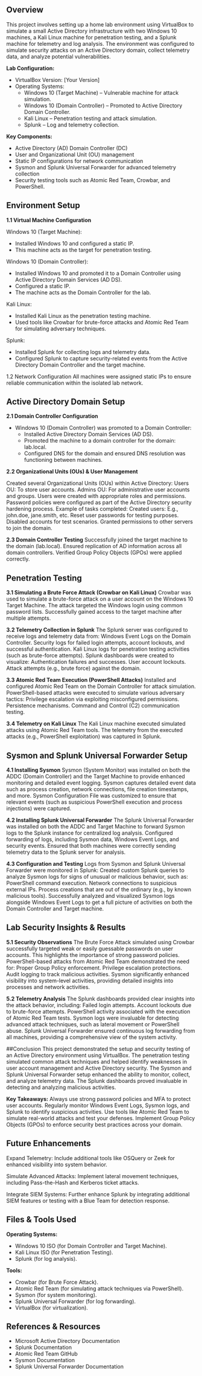 ## Overview
This project involves setting up a home lab environment using VirtualBox to simulate a small Active Directory infrastructure with two Windows 10 machines, a Kali Linux machine for penetration testing, and a Splunk machine for telemetry and log analysis. The environment was configured to simulate security attacks on an Active Directory domain, collect telemetry data, and analyze potential vulnerabilities.

**Lab Configuration:**
- VirtualBox Version: [Your Version]
- Operating Systems:
  - Windows 10 (Target Machine) – Vulnerable machine for attack simulation.
  - Windows 10 (Domain Controller) – Promoted to Active Directory Domain Controller.
  - Kali Linux – Penetration testing and attack simulation.
  - Splunk – Log and telemetry collection.

**Key Components:**
- Active Directory (AD) Domain Controller (DC)
- User and Organizational Unit (OU) management
- Static IP configurations for network communication
- Sysmon and Splunk Universal Forwarder for advanced telemetry collection
- Security testing tools such as Atomic Red Team, Crowbar, and PowerShell.

 
## Environment Setup

**1.1 Virtual Machine Configuration**

Windows 10 (Target Machine):
  - Installed Windows 10 and configured a static IP.
  - This machine acts as the target for penetration testing.

Windows 10 (Domain Controller):
  - Installed Windows 10 and promoted it to a Domain Controller using Active Directory Domain Services (AD DS).
  - Configured a static IP.
  - The machine acts as the Domain Controller for the lab.

Kali Linux:
  - Installed Kali Linux as the penetration testing machine.
  - Used tools like Crowbar for brute-force attacks and Atomic Red Team for simulating adversary techniques.

Splunk:
  - Installed Splunk for collecting logs and telemetry data.
  - Configured Splunk to capture security-related events from the Active Directory Domain Controller and the target machine.

1.2 Network Configuration
All machines were assigned static IPs to ensure reliable communication within the isolated lab network.

 
 ## Active Directory Domain Setup
 
**2.1 Domain Controller Configuration**
- Windows 10 (Domain Controller) was promoted to a Domain Controller:
  - Installed Active Directory Domain Services (AD DS).
  - Promoted the machine to a domain controller for the domain: lab.local.
  - Configured DNS for the domain and ensured DNS resolution was functioning between machines.

**2.2 Organizational Units (OUs) & User Management**

Created several Organizational Units (OUs) within Active Directory:
Users OU: To store user accounts.
Admins OU: For administrative user accounts and groups.
Users were created with appropriate roles and permissions.
Password policies were configured as part of the Active Directory security hardening process.
Example of tasks completed:
Created users: E.g., john.doe, jane.smith, etc.
Reset user passwords for testing purposes.
Disabled accounts for test scenarios.
Granted permissions to other servers to join the domain.

**2.3 Domain Controller Testing**
Successfully joined the target machine to the domain (lab.local).
Ensured replication of AD information across all domain controllers.
Verified Group Policy Objects (GPOs) were applied correctly.

 
 ## Penetration Testing
 
**3.1 Simulating a Brute Force Attack (Crowbar on Kali Linux)**
Crowbar was used to simulate a brute-force attack on a user account on the Windows 10 Target Machine.
The attack targeted the Windows login using common password lists.
Successfully gained access to the target machine after multiple attempts.

**3.2 Telemetry Collection in Splunk**
The Splunk server was configured to receive logs and telemetry data from:
Windows Event Logs on the Domain Controller.
Security logs for failed login attempts, account lockouts, and successful authentication.
Kali Linux logs for penetration testing activities (such as brute-force attempts).
Splunk dashboards were created to visualize:
Authentication failures and successes.
User account lockouts.
Attack attempts (e.g., brute force) against the domain.

**3.3 Atomic Red Team Execution (PowerShell Attacks)**
Installed and configured Atomic Red Team on the Domain Controller for attack simulation.
PowerShell-based attacks were executed to simulate various adversary tactics:
Privilege escalation via exploiting misconfigured permissions.
Persistence mechanisms.
Command and Control (C2) communication testing.

**3.4 Telemetry on Kali Linux**
The Kali Linux machine executed simulated attacks using Atomic Red Team tools.
The telemetry from the executed attacks (e.g., PowerShell exploitation) was captured in Splunk.

## Sysmon and Splunk Universal Forwarder Setup

**4.1 Installing Sysmon**
Sysmon (System Monitor) was installed on both the ADDC (Domain Controller) and the Target Machine to provide enhanced monitoring and detailed event logging.
Sysmon captures detailed event data such as process creation, network connections, file creation timestamps, and more.
Sysmon Configuration File was customized to ensure that relevant events (such as suspicious PowerShell execution and process injections) were captured.

**4.2 Installing Splunk Universal Forwarder**
The Splunk Universal Forwarder was installed on both the ADDC and Target Machine to forward Sysmon logs to the Splunk instance for centralized log analysis.
Configured forwarding of logs, including Sysmon data, Windows Event Logs, and security events.
Ensured that both machines were correctly sending telemetry data to the Splunk server for analysis.

**4.3 Configuration and Testing**
Logs from Sysmon and Splunk Universal Forwarder were monitored in Splunk:
Created custom Splunk queries to analyze Sysmon logs for signs of unusual or malicious behavior, such as:
PowerShell command execution.
Network connections to suspicious external IPs.
Process creations that are out of the ordinary (e.g., by known malicious tools).
Successfully analyzed and visualized Sysmon logs alongside Windows Event Logs to get a full picture of activities on both the Domain Controller and Target machine.

## Lab Security Insights & Results

**5.1 Security Observations**
The Brute Force Attack simulated using Crowbar successfully targeted weak or easily guessable passwords on user accounts. This highlights the importance of strong password policies.
PowerShell-based attacks from Atomic Red Team demonstrated the need for:
Proper Group Policy enforcement.
Privilege escalation protections.
Audit logging to track malicious activities.
Sysmon significantly enhanced visibility into system-level activities, providing detailed insights into processes and network activities.

**5.2 Telemetry Analysis**
The Splunk dashboards provided clear insights into the attack behavior, including:
Failed login attempts.
Account lockouts due to brute-force attempts.
PowerShell activity associated with the execution of Atomic Red Team tests.
Sysmon logs were invaluable for detecting advanced attack techniques, such as lateral movement or PowerShell abuse.
Splunk Universal Forwarder ensured continuous log forwarding from all machines, providing a comprehensive view of the system activity.

##Conclusion
This project demonstrated the setup and security testing of an Active Directory environment using VirtualBox. The penetration testing simulated common attack techniques and helped identify weaknesses in user account management and Active Directory security. The Sysmon and Splunk Universal Forwarder setup enhanced the ability to monitor, collect, and analyze telemetry data. The Splunk dashboards proved invaluable in detecting and analyzing malicious activities.

**Key Takeaways:**
Always use strong password policies and MFA to protect user accounts.
Regularly monitor Windows Event Logs, Sysmon logs, and Splunk to identify suspicious activities.
Use tools like Atomic Red Team to simulate real-world attacks and test your defenses.
Implement Group Policy Objects (GPOs) to enforce security best practices across your domain.

## Future Enhancements
Expand Telemetry:
Include additional tools like OSQuery or Zeek for enhanced visibility into system behavior.

Simulate Advanced Attacks:
Implement lateral movement techniques, including Pass-the-Hash and Kerberos ticket attacks.

Integrate SIEM Systems:
Further enhance Splunk by integrating additional SIEM features or testing with a Blue Team for detection response.

## Files & Tools Used

**Operating Systems:**
- Windows 10 ISO (for Domain Controller and Target Machine).
- Kali Linux ISO (for Penetration Testing).
- Splunk (for log analysis).

**Tools:**
- Crowbar (for Brute Force Attack).
- Atomic Red Team (for simulating attack techniques via PowerShell).
- Sysmon (for system monitoring).
- Splunk Universal Forwarder (for log forwarding).
- VirtualBox (for virtualization).

## References & Resources
- Microsoft Active Directory Documentation
- Splunk Documentation
- Atomic Red Team GitHub
- Sysmon Documentation
- Splunk Universal Forwarder Documentation
